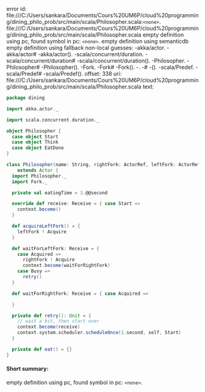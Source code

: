 error id: file:///C:/Users/sankara/Documents/Cours%20UM6P/cloud%20programming/dining_philo_prob/src/main/scala/Philosopher.scala:`<none>`.
file:///C:/Users/sankara/Documents/Cours%20UM6P/cloud%20programming/dining_philo_prob/src/main/scala/Philosopher.scala
empty definition using pc, found symbol in pc: `<none>`.
empty definition using semanticdb
empty definition using fallback
non-local guesses:
	 -akka/actor.
	 -akka/actor#
	 -akka/actor().
	 -scala/concurrent/duration.
	 -scala/concurrent/duration#
	 -scala/concurrent/duration().
	 -Philosopher.
	 -Philosopher#
	 -Philosopher().
	 -Fork.
	 -Fork#
	 -Fork().
	 -.
	 -#
	 -().
	 -scala/Predef.
	 -scala/Predef#
	 -scala/Predef().
offset: 338
uri: file:///C:/Users/sankara/Documents/Cours%20UM6P/cloud%20programming/dining_philo_prob/src/main/scala/Philosopher.scala
text:
```scala
package dining

import akka.actor._

import scala.concurrent.duration._

object Philosopher {
  case object Start
  case object Think
  case object EatDone
}

class Philosopher(name: String, rightFork: ActorRef, leftFork: ActorRef)
    extends Actor {
  import Philosopher._
  import Fork._

  private val eatingTime = 3.@@second

  override def receive: Receive = { case Start =>
    context.become()
  }

  def acquireLeftFork() = {
    leftFork ! Acquire
  }

  def waitForLeftFork: Receive = {
    case Acquired =>
      rightFork ! Acquire
      context.become(waitForRightFork)
    case Busy =>
      retry()
  }

  def waitForRightFork: Receive = { case Acquired =>

  }

  private def retry(): Unit = {
    // wait a bit, then start over
    context.become(receive)
    context.system.scheduler.scheduleOnce(1.second, self, Start)
  }

  private def eat() = {}
}

```


#### Short summary: 

empty definition using pc, found symbol in pc: `<none>`.